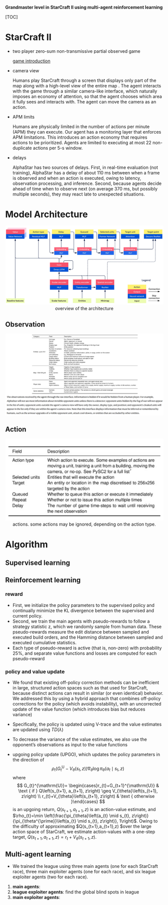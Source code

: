 

**Grandmaster level in StarCraft II using multi-agent reinforcement learning**

[TOC]

# StarCraft II

- two player zero-sum non-transmissive partial observed game

  [game introduction](https://arxiv.org/abs/1708.04782)

- camera view

  Humans play StarCraft through a screen that displays  only part of the map along with a high-level view of the entire map . The agent interacts with  the game through a similar camera-like interface, which naturally imposes an economy of attention, so that the agent chooses which area  it fully sees and interacts with. The agent can move the camera as an  action.

- APM limits

  Humans are physically limited in the number of actions  per minute (APM) they can execute. Our agent has a monitoring layer  that enforces APM limitations. This introduces an action economy that  requires actions to be prioritized. Agents are limited to executing at  most 22 non-duplicate actions per 5-s window.

- delays

  AlphaStar has two sources of delays. First, in real-time evaluation  (not training), AlphaStar has a delay of about 110 ms between when a  frame is observed and when an action is executed, owing to latency,  observation processing, and inference. Second, because agents  decide ahead of time when to observe next (on average 370 ms,  but possibly multiple seconds), they may react late to unexpected  situations. 

# Model Architecture

<center>
    <img src="overview of the architecture.png">
    <div>
        overview of the architecture
    </div>
</center>

## Observation

<center>
    <img src="observations.png">
</center>

## Action

<center>
    <img src="actions.png">
    <div>
        actions. some actions may be ignored, depending on the action type.
    </div>
</center>

# Algorithm

## Supervised learning

## Reinforcement learning

### reward

- First, we  initialize the policy parameters to the supervised policy and continually minimize the KL divergence between the supervised and current  policy.
- Second, we train the main agents with pseudo-rewards to  follow a strategy statistic z, which we randomly sample from human  data. These pseudo-rewards measure the edit distance between sampled and executed build orders, and the Hamming distance between  sampled and executed cumulative statistics.
- Each type of pseudo-reward is active (that is,  non-zero) with probability 25%, and separate value functions and losses  are computed for each pseudo-reward

### policy and value update

-  We found that existing off-policy correction methods can be inefficient in large, structured action spaces such as that used  for StarCraft, because distinct actions can result in similar (or even  identical) behavior. We addressed this by using a hybrid approach  that combines off-policy corrections for the policy (which avoids  instability), with an uncorrected update of the value function (which  introduces bias but reduces variance)

- Specifically, the policy is  updated using V-trace and the value estimates are updated using $TD(\lambda)$

- To decrease the variance of  the value estimates, we also use the opponent’s observations as  input to the value functions 

- upgoing policy update (UPGO), which updates the policy parameters in the direction of
  $$
  \rho_{t}\left(G_{t}^{\mathrm{U}}-V_{\theta}\left(s_{t}, z\right)\right) \nabla_{\theta} \log \pi_{\theta}\left(a_{t} \mid s_{t}, z\right)
  $$
  where
  $$
  G_{t}^{\mathrm{U}}= \begin{cases}r_{t}+G_{t+1}^{\mathrm{U}} & \text { if } Q\left(s_{t+1}, a_{t+1}, z\right) \geq V_{\theta}\left(s_{t+1}, z\right) \\ r_{t}+V_{\theta}\left(s_{t+1}, z\right) & \text { otherwise }\end{cases}
  $$
  is an upgoing return, $Q(s_{t+1},a_{t+1},z)$ is an action-value estimate, and $\rho_{t}=\min \left(\frac{\pi_{\theta}\left(a_{t} \mid s_{t}, z\right)}{\pi_{\theta^{\prime}}\left(a_{t} \mid s_{t}, z\right)}, 1\right)$. Owing to the difficulty of approximating $Q(s_{t+1},a_{t+1},z) $over the  large action space of StarCraft, we estimate action-values with a  one-step target, $Q(s_{t+1},a_{t+1},z) = r_t + V_\theta(s_{t+1},z)$.

## Multi-agent learning

- We trained the league using  three main agents (one for each StarCraft race), three main exploiter  agents (one for each race), and six league exploiter agents (two for  each race).

1. **main agents**:
2. **league exploiter agents**: find the global blind spots in league
3. **main exploiter agents**:



